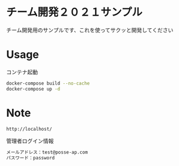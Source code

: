 # チーム開発２０２１サンプル

チーム開発用のサンプルです、これを使ってサクッと開発してください

# Usage

コンテナ起動

```bash
docker-compose build --no-cache
docker-compose up -d
```

# Note

```bash
http://localhost/
```

管理者ログイン情報

```bash
メールアドレス：test@posse-ap.com
パスワード：password
```
